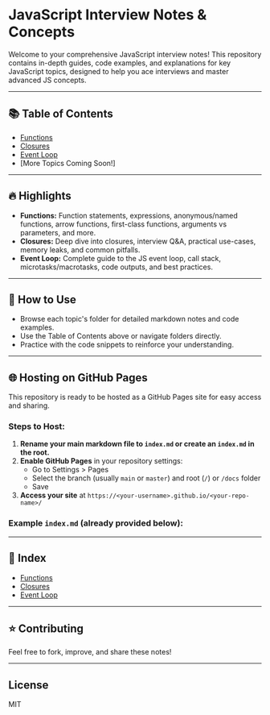 # JavaScript Interview Notes & Concepts

Welcome to your comprehensive JavaScript interview notes! This repository contains in-depth guides, code examples, and explanations for key JavaScript topics, designed to help you ace interviews and master advanced JS concepts.

---

## 📚 Table of Contents
- [Functions](functions/functions.md)
- [Closures](Closures/closures.md)
- [Event Loop](JS-Interview-Questions/eventloop.md)
- [More Topics Coming Soon!]

---

## 🔥 Highlights
- **Functions:** Function statements, expressions, anonymous/named functions, arrow functions, first-class functions, arguments vs parameters, and more.
- **Closures:** Deep dive into closures, interview Q&A, practical use-cases, memory leaks, and common pitfalls.
- **Event Loop:** Complete guide to the JS event loop, call stack, microtasks/macrotasks, code outputs, and best practices.

---

## 📝 How to Use
- Browse each topic's folder for detailed markdown notes and code examples.
- Use the Table of Contents above or navigate folders directly.
- Practice with the code snippets to reinforce your understanding.

---

## 🌐 Hosting on GitHub Pages
This repository is ready to be hosted as a GitHub Pages site for easy access and sharing.

### Steps to Host:
1. **Rename your main markdown file to `index.md` or create an `index.md` in the root.**
2. **Enable GitHub Pages** in your repository settings:
   - Go to Settings > Pages
   - Select the branch (usually `main` or `master`) and root (`/`) or `/docs` folder
   - Save
3. **Access your site** at `https://<your-username>.github.io/<your-repo-name>/`

### Example `index.md` (already provided below):

---

## 📖 Index
- [Functions](functions/functions.md)
- [Closures](Closures/README.md)
- [Event Loop](JS%20Interview%20Question/eventloop.md)

---

## ⭐ Contributing
Feel free to fork, improve, and share these notes!

---

## License
MIT
